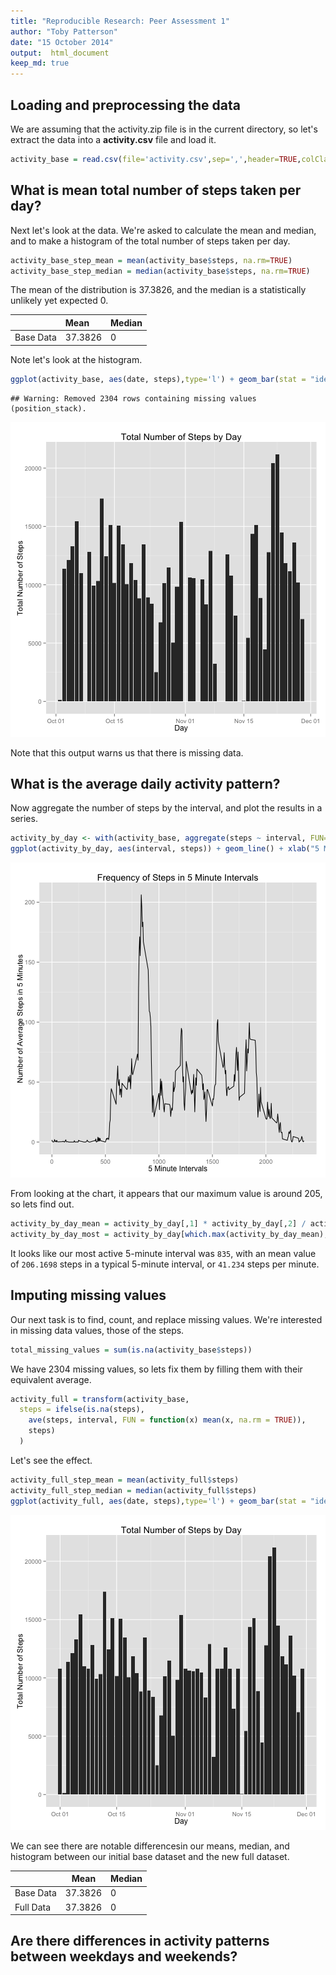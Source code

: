 ```yaml
---
title: "Reproducible Research: Peer Assessment 1"
author: "Toby Patterson"
date: "15 October 2014"
output:  html_document
keep_md: true
---
```




## Loading and preprocessing the data

We are assuming that the activity.zip file is in the current directory, so let's extract the data into a **activity.csv** file and load it.



```r
activity_base = read.csv(file='activity.csv',sep=',',header=TRUE,colClasses=c('integer','Date','integer'))
```

## What is mean total number of steps taken per day?

Next let's look at the data.  We're asked to calculate the mean and median, and to make a histogram of the total number of steps taken per day.


```r
activity_base_step_mean = mean(activity_base$steps, na.rm=TRUE)
activity_base_step_median = median(activity_base$steps, na.rm=TRUE)
```

The mean of the distribution is 37.3826, and the median is a statistically unlikely yet expected 0.

|    | Mean  | Median  |
|---:|:------|:------|
|  Base Data | 37.3826  | 0  |

Note let's look at the histogram.


```r
ggplot(activity_base, aes(date, steps),type='l') + geom_bar(stat = "identity")+ labs(title = "Total Number of Steps by Day", x = "Day", y = "Total Number of Steps")
```

```
## Warning: Removed 2304 rows containing missing values (position_stack).
```

![plot of chunk basic_exploration_histogram](figure/basic_exploration_histogram.png) 

Note that this output warns us that there is missing data.

## What is the average daily activity pattern?

Now aggregate the number of steps by the interval, and plot the results in a series.


```r
activity_by_day <- with(activity_base, aggregate(steps ~ interval, FUN=mean, na.rm=T))
ggplot(activity_by_day, aes(interval, steps)) + geom_line() + xlab("5 Minute Intervals") + ylab("Number of Average Steps in 5 Minutes") + ggtitle("Frequency of Steps in 5 Minute Intervals")
```

![plot of chunk daily_activity_plot](figure/daily_activity_plot.png) 

From looking at the chart, it appears that our maximum value is around 205, so lets find out.


```r
activity_by_day_mean = activity_by_day[,1] * activity_by_day[,2] / activity_by_day[,1]
activity_by_day_most = activity_by_day[which.max(activity_by_day_mean),]
```

It looks like our most active 5-minute interval was ``835``, with an mean value of ``206.1698`` steps in a typical 5-minute interval, or ``41.234`` steps per minute.

## Imputing missing values

Our next task is to find, count, and replace missing values.  We're interested in missing data values, those of the steps.


```r
total_missing_values = sum(is.na(activity_base$steps))
```

We have 2304 missing values, so lets fix them by filling them with their equivalent average.


```r
activity_full = transform(activity_base, 
  steps = ifelse(is.na(steps), 
    ave(steps, interval, FUN = function(x) mean(x, na.rm = TRUE)), 
    steps)
  )
```

Let's see the effect.


```r
activity_full_step_mean = mean(activity_full$steps)
activity_full_step_median = median(activity_full$steps)
ggplot(activity_full, aes(date, steps),type='l') + geom_bar(stat = "identity")+ labs(title = "Total Number of Steps by Day", x = "Day", y = "Total Number of Steps")
```

![plot of chunk impute_missing_values_report](figure/impute_missing_values_report.png) 

We can see there are notable differencesin our means, median, and histogram between our initial base dataset and the new full dataset.

| | Mean  | Median  |
|-|-------|-------|
|  Base Data | 37.3826  | 0  |
|  Full Data | 37.3826  | 0  |

## Are there differences in activity patterns between weekdays and weekends?
